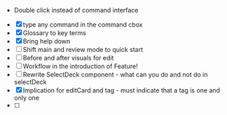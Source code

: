 - Double click instead of command interface
- [x] type any command in the command cbox
- [x] Glossary to key terms
- [x] Bring help down 
- [ ] Shift main and review mode to quick start
- [ ] Before and after visuals for edit
- [ ] Workflow in the introduction of Feature!
- [ ] Rewrite SelectDeck component - what can you do and not do in selectDeck
- [x] Implication for editCard and tag - must indicate that a tag is one and only one
- [ ] 